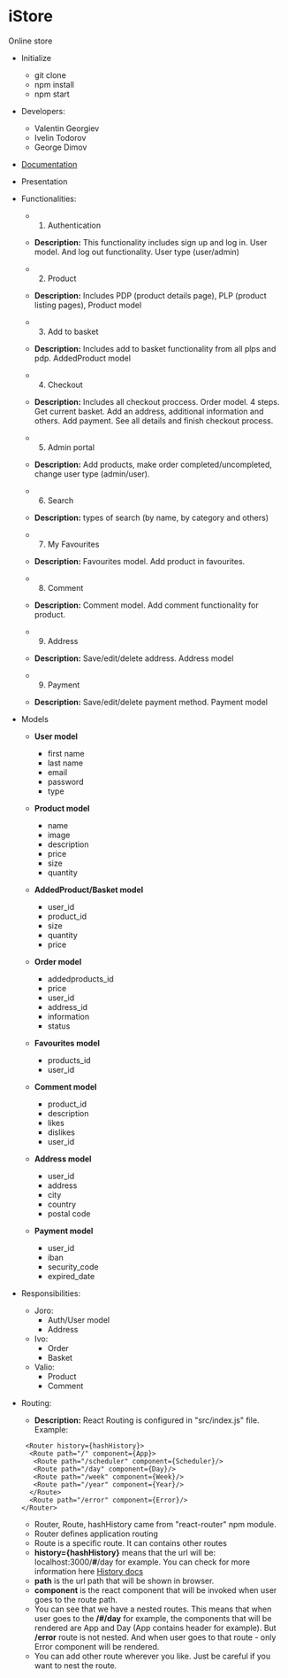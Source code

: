 # iStore

Online store

- Initialize
  * git clone
  * npm install
  * npm start

- Developers:
  * Valentin Georgiev
  * Ivelin Todorov
  * George Dimov

- [Documentation](https://docs.google.com/document/d/1rcBJXrBC73CsblqBxUpDG1HBWqOCWHomXbFrSHcOklI/edit)

- Presentation

- Functionalities:
  * 1. Authentication
  * **Description:** This functionality includes sign up and log in. User model. And log out functionality. User type (user/admin) 
  
  * 2. Product
  * **Description:** Includes PDP (product details page), PLP (product listing pages), Product model
  
  * 3. Add to basket
  * **Description:** Includes add to basket functionality from all plps and pdp. AddedProduct model
  
  * 4. Checkout
  * **Description:** Includes all checkout proccess. Order model. 4 steps. Get current basket. Add an address, additional information and others. Add payment. See all details and finish checkout process.  
  
  * 5. Admin portal
  * **Description:** Add products, make order completed/uncompleted, change user type (admin/user).
  
  * 6. Search
  * **Description:** types of search (by name, by category and others)
  
  * 7. My Favourites
  * **Description:** Favourites model. Add product in favourites.
  
  * 8. Comment
  * **Description:** Comment model. Add comment functionality for product.
  
  * 9. Address
  * **Description:** Save/edit/delete address. Address model
  
  * 9. Payment
  * **Description:** Save/edit/delete payment method. Payment model
  
  
- Models
  * **User model**
     * first name
     * last name
     * email
     * password
     * type
     
  * **Product model**
    * name
    * image
    * description
    * price
    * size
    * quantity
    
  * **AddedProduct/Basket model**
    * user_id
    * product_id
    * size
    * quantity
    * price
  
  * **Order model**
    * addedproducts_id
    * price
    * user_id
    * address_id
    * information
    * status
    
  * **Favourites model**
    * products_id
    * user_id
   
  * **Comment model**
    * product_id
    * description
    * likes
    * dislikes
    * user_id
  
  * **Address model**
    * user_id
    * address
    * city
    * country
    * postal code
  
  * **Payment model**
    * user_id
    * iban
    * security_code
    * expired_date
    
 - Responsibilities:
   * Joro:
     - Auth/User model
     - Address
   * Ivo:
     - Order
     - Basket
   * Valio:
     - Product
     - Comment
    
 - Routing:
   * **Description:** React Routing is configured in "src/index.js" file. Example: 
   ```
    <Router history={hashHistory}>
     <Route path="/" component={App}>
      <Route path="/scheduler" component={Scheduler}/>
      <Route path="/day" component={Day}/>
      <Route path="/week" component={Week}/>
      <Route path="/year" component={Year}/>
     </Route>
     <Route path="/error" component={Error}/>
   </Router>

   ```
    * Router, Route, hashHistory came from "react-router" npm module. 
    * Router defines application routing
    * Route is a specific route. It can contains other routes
    * **history={hashHistory}** means that the url will be: localhost:3000/**#**/day for example. You can check for more information here [History docs](https://github.com/ReactTraining/react-router/blob/master/packages/react-router/docs/api/history.md)
    * **path** is the url path that will be shown in browser.
    * **component** is the react component that will be invoked when user goes to the route path.
    * You can see that we have a nested routes. This means that when user goes to the **/#/day** for example, the components that will be rendered are App and Day (App contains header for example). But **/error** route is not nested. And when user goes to that route - only Error component will be rendered.
    * You can add other route wherever you like. Just be careful if you want to nest the route.  
   
   

